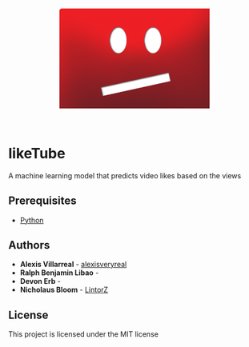 <br>

<p align="center">
<a href="https://github.com/alexisveryreal"><img width="300" src="src/tube.png" alt="youtube sad face logo"></a>
</p>

<br>

# likeTube

A machine learning model that predicts video likes based on the views

## Prerequisites

* [Python](https://www.python.org/downloads/)

## Authors
* **Alexis Villarreal** - [alexisveryreal](https://github.com/alexisveryreal)
* **Ralph Benjamin Libao** - 
* **Devon Erb** -
* **Nicholaus Bloom** - [LintorZ](https://github.com/Lintorz)

## License

This project is licensed under the MIT license
